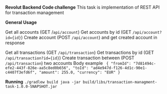 **Revolut Backend Code challenge**
This task is implementation of REST API for transaction management

**General Usage**
       
Get all accounts (GET /`api/account`)
Get accounts by id (GET `/api/account?id={id}`)
Create account (POST `/api/account`) and get created account in response

Get all transactions (GET `/api/transaction`)
Get transactions by id (GET `/api/transaction?id={id}`)
Create transaction between  (POST `/api/transaction`) two accounts 
Body example
 ` {
        "fromId": "7d81494c-efe2-443f-826e-aa5c8ed0b656",
        "toId": "ad4e947d-f126-4d1c-90e1-c4407f3efd6f",
        "amount": 255.0,
        "currency": "EUR"
  }`
  
  
**Running**
`./gradlew build
java -jar build/libs/transaction-managment-task-1.0.0-SNAPSHOT.jar
`  

